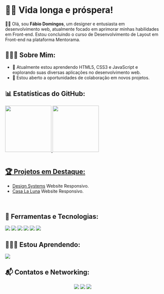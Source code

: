 # 🖖🏽 Vida longa e próspera!

👋🏽 Olá, sou <b>Fábio Domingos</b>, um designer e entusiasta em desenvolvimento web, atualmente focado em aprimorar minhas habilidades em Front-end. Estou concluindo o curso de Desenvolvimento de Layout em Front-end na plataforma Mentorama.

## 🙋🏽‍♂️ Sobre Mim:

- 🌱 Atualmente estou aprendendo HTML5, CSS3 e JavaScript e explorando suas diversas aplicações no desenvolvimento web.
- 💼 Estou aberto a oportunidades de colaboração em novos projetos.

## 📊 Estatísticas do GitHub:

<div>
  <a href="https://github.com/domfabio">
  <img height="150em" src="https://github-readme-stats.vercel.app/api/top-langs/?username=domfabio&layout=compact&langs_count=7&theme=tokyonight"/>
  <img height="150em" src="https://github-readme-stats.vercel.app/api?username=domfabio&show_icons=true&theme=tokyonight&include_all_commits=true&count_private=true"/>
</div>

<br/>

## 🏆 Projetos em Destaque:

- [Design Systems](https://github.com/domfabio/Projeto-Final-Website-Responsivo-Design-Systems) Website Responsivo.
- [Casa La Luna](https://github.com/domfabio/Website-Responsivo-Casa-La-Luna) Website Responsivo.

<br/>


## 🚀 Ferramentas e Tecnologias:

<div>
<img src="https://img.shields.io/badge/HTML5-E34F26?style=for-the-badge&logo=html5&logoColor=white"/>
<img src="https://img.shields.io/badge/CSS3-1572B6?style=for-the-badge&logo=css3&logoColor=white"/>
<img src="https://img.shields.io/badge/GitHub-100000?style=for-the-badge&logo=github&logoColor=white"/>
<img src="https://img.shields.io/badge/GIT-E44C30?style=for-the-badge&logo=git&logoColor=white"/>
<img src="https://img.shields.io/badge/VSCode-0078D4?style=for-the-badge&logo=visual%20studio%20code&logoColor=white"/>
<img src="https://img.shields.io/badge/Figma-F24E1E?style=for-the-badge&logo=figma&logoColor=white"/>
</div>

## 🧑🏽‍💻 Estou Aprendendo:

<img src="https://img.shields.io/badge/JavaScript-323330?style=for-the-badge&logo=javascript&logoColor=F7DF1E"/>

## 📬 Contatos e Networking:
<div align="center"> 
  <a href="https://www.linkedin.com/in/fabio-domingos/" target="_blank"><img src="https://img.shields.io/badge/-LinkedIn-%230077B5?style=for-the-badge&logo=linkedin&logoColor=white" target="_blank"></a>
 <a href="mailto:domfabio25@gmail.com"><img src="https://img.shields.io/badge/Gmail-D14836?style=for-the-badge&logo=gmail&logoColor=white" target="_blank"></a>
<a href = "https://wa.me/5521996707390"><img src="https://img.shields.io/badge/WhatsApp-25D366?style=for-the-badge&logo=whatsapp&logoColor=white" target="_blank"></a>
</div>

